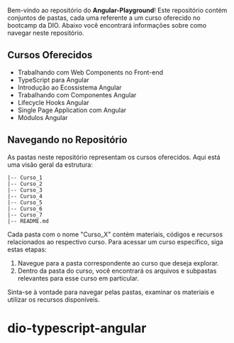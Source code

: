 
Bem-vindo ao repositório do **Angular-Playground**! Este repositório contém conjuntos de pastas, cada uma referente a um curso oferecido no bootcamp da DIO. Abaixo você encontrará informações sobre como navegar neste repositório.

## Cursos Oferecidos

- Trabalhando com Web Components no Front-end
- TypeScript para Angular
- Introdução ao Ecossistema Angular
- Trabalhando com Componentes Angular
- Lifecycle Hooks Angular
- Single Page Application com Angular
- Módulos Angular

## Navegando no Repositório

As pastas neste repositório representam os cursos oferecidos. Aqui está uma visão geral da estrutura:

```
|-- Curso_1
|-- Curso_2
|-- Curso_3
|-- Curso_4
|-- Curso_5
|-- Curso_6
|-- Curso_7
|-- README.md
```

Cada pasta com o nome "Curso_X" contém materiais, códigos e recursos relacionados ao respectivo curso. Para acessar um curso específico, siga estas etapas:

1. Navegue para a pasta correspondente ao curso que deseja explorar.
2. Dentro da pasta do curso, você encontrará os arquivos e subpastas relevantes para esse curso em particular.

Sinta-se à vontade para navegar pelas pastas, examinar os materiais e utilizar os recursos disponíveis.
# dio-typescript-angular
